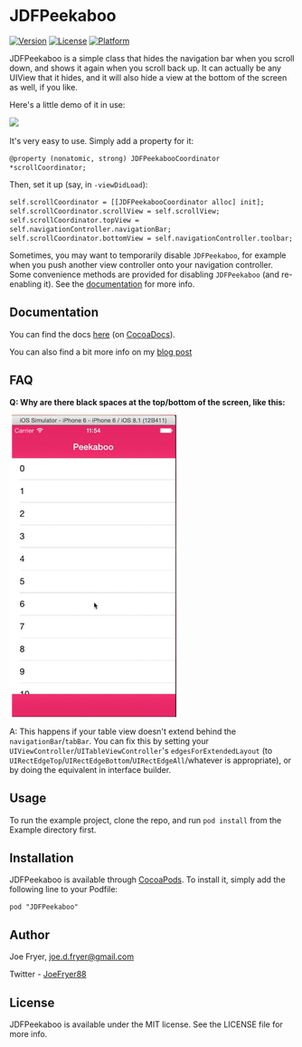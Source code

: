 # JDFPeekaboo

[![Version](https://img.shields.io/cocoapods/v/JDFPeekaboo.svg?style=flat)](http://cocoadocs.org/docsets/JDFPeekaboo)
[![License](https://img.shields.io/cocoapods/l/JDFPeekaboo.svg?style=flat)](http://cocoadocs.org/docsets/JDFPeekaboo)
[![Platform](https://img.shields.io/cocoapods/p/JDFPeekaboo.svg?style=flat)](http://cocoadocs.org/docsets/JDFPeekaboo)

JDFPeekaboo is a simple class that hides the navigation bar when you scroll down, and shows it again when you scroll back up. It can actually be any UIView that it hides, and it will also hide a view at the bottom of the screen as well, if you like.

Here's a little demo of it in use:

<img src="Screenshots/Peekaboo.gif" width="300"/>

It's very easy to use. Simply add a property for it:

    @property (nonatomic, strong) JDFPeekabooCoordinator *scrollCoordinator;

Then, set it up (say, in `-viewDidLoad`):

``` objc
self.scrollCoordinator = [[JDFPeekabooCoordinator alloc] init];
self.scrollCoordinator.scrollView = self.scrollView;
self.scrollCoordinator.topView = self.navigationController.navigationBar;
self.scrollCoordinator.bottomView = self.navigationController.toolbar;
```

Sometimes, you may want to temporarily disable `JDFPeekaboo`, for example when you push another view controller onto your navigation controller. Some convenience methods are provided for disabling `JDFPeekaboo` (and re-enabling it). See the [documentation](http://cocoadocs.org/docsets/JDFPeekaboo/) for more info.

## Documentation

You can find the docs [here](http://cocoadocs.org/docsets/JDFPeekaboo/) (on [CocoaDocs](http://cocoadocs.org)).

You can also find a bit more info on my [blog post](http://joefryer.github.io/blog/2015/03/01/jdfpeekaboo/)

## FAQ

**Q: Why are there black spaces at the top/bottom of the screen, like this:**

<img src="Screenshots/JDFPeekaboo_Issue.gif" width="300"/>

A: This happens if your table view doesn't extend behind the `navigationBar`/`tabBar`. You can fix this by setting your `UIViewController`/`UITableViewController`'s `edgesForExtendedLayout` (to `UIRectEdgeTop`/`UIRectEdgeBottom`/`UIRectEdgeAll`/whatever is appropriate), or by doing the equivalent in interface builder.

## Usage

To run the example project, clone the repo, and run `pod install` from the Example directory first.

## Installation

JDFPeekaboo is available through [CocoaPods](http://cocoapods.org). To install it, simply add the following line to your Podfile:

    pod "JDFPeekaboo"

## Author

Joe Fryer, joe.d.fryer@gmail.com

Twitter - [JoeFryer88](https://twitter.com/joefryer88)

## License

JDFPeekaboo is available under the MIT license. See the LICENSE file for more info.

